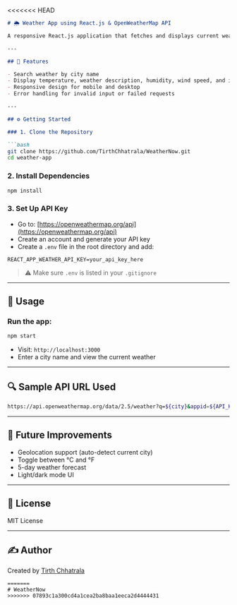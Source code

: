 <<<<<<< HEAD
````markdown
# 🌦️ Weather App using React.js & OpenWeatherMap API

A responsive React.js application that fetches and displays current weather data using the OpenWeatherMap API based on city input.

---

## 📌 Features

- Search weather by city name
- Display temperature, weather description, humidity, wind speed, and icon
- Responsive design for mobile and desktop
- Error handling for invalid input or failed requests

---

## ⚙️ Getting Started

### 1. Clone the Repository

```bash
git clone https://github.com/TirthChhatrala/WeatherNow.git
cd weather-app
````

### 2. Install Dependencies

```bash
npm install
```

### 3. Set Up API Key

* Go to: [https://openweathermap.org/api](https://openweathermap.org/api)
* Create an account and generate your API key
* Create a `.env` file in the root directory and add:

```
REACT_APP_WEATHER_API_KEY=your_api_key_here
```

> ⚠️ Make sure `.env` is listed in your `.gitignore`

---

## 🧠 Usage

### Run the app:

```bash
npm start
```

* Visit: `http://localhost:3000`
* Enter a city name and view the current weather

---

## 🔍 Sample API URL Used

```bash
https://api.openweathermap.org/data/2.5/weather?q=${city}&appid=${API_KEY}&units=metric
```

---

## 🚀 Future Improvements

* Geolocation support (auto-detect current city)
* Toggle between °C and °F
* 5-day weather forecast
* Light/dark mode UI

---

## 📄 License

MIT License

---

## ✍️ Author

Created by [Tirth Chhatrala](https://github.com/TirthChhatrala)

```
=======
# WeatherNow
>>>>>>> 07893c1a300cd4a1cea2ba8baa1eeca2d4444431

